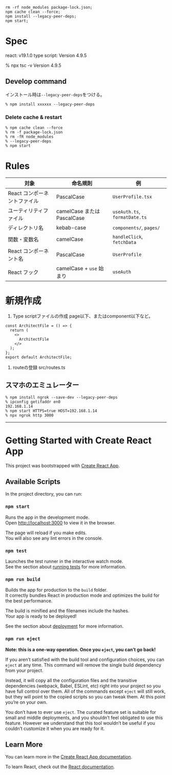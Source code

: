 ```
rm -rf node_modules package-lock.json;
npm cache clean --force;
npm install --legacy-peer-deps;
npm start;
```

# Spec

react: v19.1.0
type script: Version 4.9.5

% npx tsc -v
Version 4.9.5

## Develop command

インストール時は`--legacy-peer-deps`をつける。

```
% npm install xxxxxx --legacy-peer-deps
```

### Delete cache & restart

```
% npm cache clean --force
% rm -f package-lock.json
% rm -fR node_modules
% --legacy-peer-deps
% npm start
```

# Rules

| 対象                         | 命名規則                    | 例                            |
| ---------------------------- | --------------------------- | ----------------------------- |
| React コンポーネントファイル | PascalCase                  | `UserProfile.tsx`             |
| ユーティリティファイル       | camelCase または PascalCase | `useAuth.ts`, `formatDate.ts` |
| ディレクトリ名               | kebab-case                  | `components/`, `pages/`       |
| 関数・変数名                 | camelCase                   | `handleClick`, `fetchData`    |
| React コンポーネント名       | PascalCase                  | `UserProfile`                 |
| React フック                 | camelCase + `use` 始まり    | `useAuth`                     |

# 新規作成

1. Type scriptファイルの作成
   page以下、またはcomponent以下など。

```
const ArchitectFile = () => {
  return (
    <>
      ArchitectFile
    </>
  );
};
export default ArchitectFile;
```

1. routeの登録
   src/routes.ts

## スマホのエミュレーター

```
% npm install ngrok --save-dev --legacy-peer-deps
% ipconfig getifaddr en0
192.168.1.14
% npm start HTTPS=true HOST=192.168.1.14
% npx ngrok http 3000
```

---

# Getting Started with Create React App

This project was bootstrapped with [Create React App](https://github.com/facebook/create-react-app).

## Available Scripts

In the project directory, you can run:

### `npm start`

Runs the app in the development mode.\
Open [http://localhost:3000](http://localhost:3000) to view it in the browser.

The page will reload if you make edits.\
You will also see any lint errors in the console.

### `npm test`

Launches the test runner in the interactive watch mode.\
See the section about [running tests](https://facebook.github.io/create-react-app/docs/running-tests) for more information.

### `npm run build`

Builds the app for production to the `build` folder.\
It correctly bundles React in production mode and optimizes the build for the best performance.

The build is minified and the filenames include the hashes.\
Your app is ready to be deployed!

See the section about [deployment](https://facebook.github.io/create-react-app/docs/deployment) for more information.

### `npm run eject`

**Note: this is a one-way operation. Once you `eject`, you can’t go back!**

If you aren’t satisfied with the build tool and configuration choices, you can `eject` at any time. This command will remove the single build dependency from your project.

Instead, it will copy all the configuration files and the transitive dependencies (webpack, Babel, ESLint, etc) right into your project so you have full control over them. All of the commands except `eject` will still work, but they will point to the copied scripts so you can tweak them. At this point you’re on your own.

You don’t have to ever use `eject`. The curated feature set is suitable for small and middle deployments, and you shouldn’t feel obligated to use this feature. However we understand that this tool wouldn’t be useful if you couldn’t customize it when you are ready for it.

## Learn More

You can learn more in the [Create React App documentation](https://facebook.github.io/create-react-app/docs/getting-started).

To learn React, check out the [React documentation](https://reactjs.org/).
